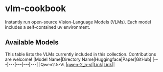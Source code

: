 # vlm-cookbook
Instantly run open-source Vision-Language Models (VLMs).
Each model includes a self-contained uv environment.

## Available Models
This table lists the VLMs currently included in this collection. Contributions are welcome!
|Model Name|Directory Name|Huggingface|Paper|GitHub|
|---|---|---|---|---|
|Qwen2.5-VL|[qwen-2_5-vl](./qwen-2_5-vl/)|[Link](https://huggingface.co/collections/Qwen/qwen25-vl-6795ffac22b334a837c0f9a5)|[Link](https://arxiv.org/abs/2502.13923)||